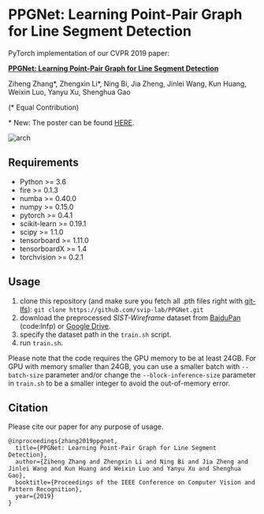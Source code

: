 # PPGNet: Learning Point-Pair Graph for Line Segment Detection

PyTorch implementation of our CVPR 2019 paper:

[**PPGNet: Learning Point-Pair Graph for Line Segment Detection**](https://www.aiyoggle.me/publication/ppgnet-cvpr19/ppgnet-cvpr19.pdf)

Ziheng Zhang*, Zhengxin Li*, Ning Bi, Jia Zheng, Jinlei Wang, Kun Huang, Weixin Luo, Yanyu Xu, Shenghua Gao

(\* Equal Contribution)

\* New: The poster can be found [HERE](https://www.aiyoggle.me/publication/ppgnet-cvpr19).


![arch](https://www.researchgate.net/profile/Ziheng_Zhang3/publication/332977700/figure/fig2/AS:756853751427073@1557459404667/The-PPGNet-architecture-First-the-backbone-computes-shared-features-of-size-C-H-4-W_W640.jpg)

## Requirements
- Python >= 3.6
- fire >= 0.1.3
- numba >= 0.40.0
- numpy >= 0.15.0
- pytorch >= 0.4.1
- scikit-learn >= 0.19.1
- scipy >= 1.1.0
- tensorboard >= 1.11.0
- tensorboardX >= 1.4
- torchvision >= 0.2.1

## Usage

1. clone this repository (and make sure you fetch all .pth files right with [git-lfs](https://git-lfs.github.com/)): `git clone https://github.com/svip-lab/PPGNet.git`
2. download the preprocessed *SIST-Wireframe* dataset from [BaiduPan](https://pan.baidu.com/s/1Sbdi1lL492fhmPL1t1Ov0w) (code:lnfp) or [Google Drive](https://drive.google.com/file/d/1KggPcHCRu8BcOqCvVZCXiB64y9L2nQDf/view?usp=sharing).
3. specify the dataset path in the `train.sh` script.
4. run `train.sh`.

Please note that the code requires the GPU memory to be at least 24GB. For GPU with memory smaller than 24GB, you can use a smaller batch with `--batch-size` parameter and/or change the `--block-inference-size` parameter in `train.sh` to be a smaller integer to avoid the out-of-memory error.

## Citation

Please cite our paper for any purpose of usage.
```
@inproceedings{zhang2019ppgnet,
  title={PPGNet: Learning Point-Pair Graph for Line Segment Detection},
  author={Ziheng Zhang and Zhengxin Li and Ning Bi and Jia Zheng and Jinlei Wang and Kun Huang and Weixin Luo and Yanyu Xu and Shenghua Gao},
  booktitle={Proceedings of the IEEE Conference on Computer Vision and Pattern Recognition},
  year={2019}
}
```

